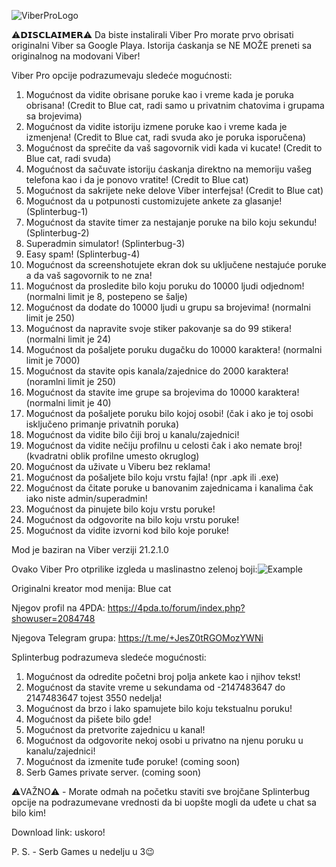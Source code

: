 ![ViberProLogo](https://github.com/Splinterovski/Viber-Pro/assets/89694006/8963b43b-dff3-4488-b1bd-eb8c550e9ec8)

⚠️𝗗𝗜𝗦𝗖𝗟𝗔𝗜𝗠𝗘𝗥⚠️
Da biste instalirali Viber Pro morate prvo obrisati originalni Viber sa Google Playa.
Istorija ćaskanja se NE MOŽE preneti sa originalnog na modovani Viber!

Viber Pro opcije podrazumevaju sledeće mogućnosti:
1. Mogućnost da vidite obrisane poruke kao i vreme kada je poruka obrisana! (Credit to Blue cat, radi samo u privatnim chatovima i grupama sa brojevima)
2. Mogućnost da vidite istoriju izmene poruke kao i vreme kada je izmenjena! (Credit to Blue cat, radi svuda ako je poruka isporučena)
3. Mogućnost da sprečite da vaš sagovornik vidi kada vi kucate! (Credit to Blue cat, radi svuda)
4. Mogućnost da sačuvate istoriju ćaskanja direktno na memoriju vašeg telefona kao i da je ponovo vratite! (Credit to Blue cat)
5. Mogućnost da sakrijete neke delove Viber interfejsa! (Credit to Blue cat)
6. Mogućnost da u potpunosti customizujete ankete za glasanje! (Splinterbug-1)
7. Mogućnost da stavite timer za nestajanje poruke na bilo koju sekundu! (Splinterbug-2)
8. Superadmin simulator! (Splinterbug-3)
9. Easy spam! (Splinterbug-4)
10. Mogućnost da screenshotujete ekran dok su uključene nestajuće poruke a da vaš sagovornik to ne zna!
11. Mogućnost da prosledite bilo koju poruku do 10000 ljudi odjednom! (normalni limit je 8, postepeno se šalje)
12. Mogućnost da dodate do 10000 ljudi u grupu sa brojevima! (normalni limit je 250)
13. Mogućnost da napravite svoje stiker pakovanje sa do 99 stikera! (normalni limit je 24)
14. Mogućnost da pošaljete poruku dugačku do 10000 karaktera! (normalni limit je 7000)
15. Mogućnost da stavite opis kanala/zajednice do 2000 karaktera! (noramlni limit je 250)
16. Mogućnost da stavite ime grupe sa brojevima do 10000 karaktera! (normalni limit je 40)
17. Mogućnost da pošaljete poruku bilo kojoj osobi! (čak i ako je toj osobi isključeno primanje privatnih poruka)
18. Mogućnost da vidite bilo čiji broj u kanalu/zajednici!
19. Mogućnost da vidite nečiju profilnu u celosti čak i ako nemate broj! (kvadratni oblik profilne umesto okruglog)
20. Mogućnost da uživate u Viberu bez reklama!
21. Mogućnost da pošaljete bilo koju vrstu fajla! (npr .apk ili .exe)
22. Mogućnost da čitate poruke u banovanim zajednicama i kanalima čak iako niste admin/superadmin!
23. Mogućnost da pinujete bilo koju vrstu poruke!
24. Mogućnost da odgovorite na bilo koju vrstu poruke!
25. Mogućnost da vidite izvorni kod bilo koje poruke!

Mod je baziran na Viber verziji 21.2.1.0

Ovako Viber Pro otprilike izgleda u maslinastno zelenoj boji:![Example](https://github.com/Splinterovski/Viber-Plus-Plus/assets/89694006/d707c9bb-3f24-4b03-a89f-6557800e6d47)

Originalni kreator mod menija: Blue cat

Njegov profil na 4PDA:
https://4pda.to/forum/index.php?showuser=2084748

Njegova Telegram grupa:
https://t.me/+JesZ0tRGOMozYWNi

Splinterbug podrazumeva sledeće mogućnosti:
1. Mogućnost da odredite početni broj polja ankete kao i njihov tekst!
2. Mogućnost da stavite vreme u sekundama od -2147483647 do 2147483647 tojest 3550 nedelja!
3. Mogućnost da brzo i lako spamujete bilo koju tekstualnu poruku!
4. Mogućnost da pišete bilo gde!
5. Mogućnost da pretvorite zajednicu u kanal!
6. Mogućnost da odgovorite nekoj osobi u privatno na njenu poruku u kanalu/zajednici!
7. Mogućnost da izmenite tuđe poruke! (coming soon)
8. Serb Games private server. (coming soon)

⚠️VAŽNO⚠️ - Morate odmah na početku staviti sve brojčane Splinterbug opcije na podrazumevane vrednosti da bi uopšte mogli da uđete u chat sa bilo kim!

Download link: uskoro!

P. S. - Serb Games u nedelju u 3😉
